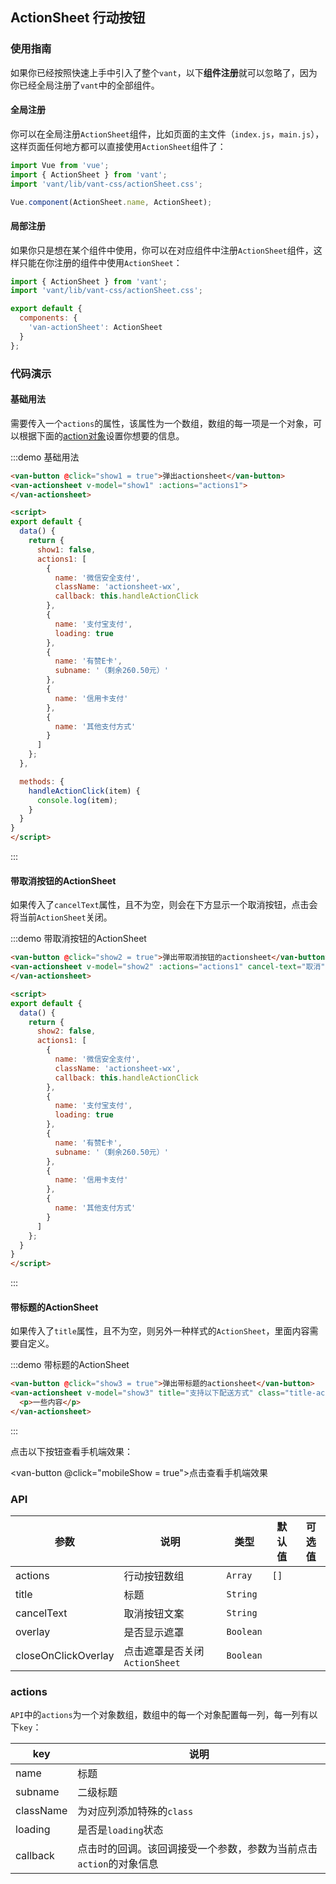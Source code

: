 <style>
@component-namespace demo {
  @b actionsheet {
    .actionsheet-wx {
      color: #06BF04;
    }

    .van-button {
      margin-left: 15px;
    }

    .title-actionsheet p {
      padding: 20px;
    }
  }
}
</style>

<script>
import MobileComputed from 'components/mobile-computed';

export default {
  mixins: [MobileComputed],

  data() {
    return {
      show1: false,
      show2: false,
      show3: false,
      actions1: [
        {
          name: '微信安全支付',
          className: 'actionsheet-wx',
          callback: this.handleActionClick
        },
        {
          name: '支付宝支付',
          loading: true
        },
        {
          name: '有赞E卡',
          subname: '（剩余260.50元）'
        },
        {
          name: '信用卡支付'
        },
        {
          name: '其他支付方式'
        }
      ]
    };
  },

  methods: {
    handleActionClick(item) {
      console.log(item);
    }
  }
}
</script>

## ActionSheet 行动按钮

### 使用指南

如果你已经按照快速上手中引入了整个`vant`，以下**组件注册**就可以忽略了，因为你已经全局注册了`vant`中的全部组件。

#### 全局注册

你可以在全局注册`ActionSheet`组件，比如页面的主文件（`index.js`，`main.js`），这样页面任何地方都可以直接使用`ActionSheet`组件了：

```js
import Vue from 'vue';
import { ActionSheet } from 'vant';
import 'vant/lib/vant-css/actionSheet.css';

Vue.component(ActionSheet.name, ActionSheet);
```

#### 局部注册

如果你只是想在某个组件中使用，你可以在对应组件中注册`ActionSheet`组件，这样只能在你注册的组件中使用`ActionSheet`：

```js
import { ActionSheet } from 'vant';
import 'vant/lib/vant-css/actionSheet.css';

export default {
  components: {
    'van-actionSheet': ActionSheet
  }
};
```

### 代码演示

#### 基础用法

需要传入一个`actions`的属性，该属性为一个数组，数组的每一项是一个对象，可以根据下面的[action对象](#actions)设置你想要的信息。

:::demo 基础用法
```html
<van-button @click="show1 = true">弹出actionsheet</van-button>
<van-actionsheet v-model="show1" :actions="actions1">
</van-actionsheet>

<script>
export default {
  data() {
    return {
      show1: false,
      actions1: [
        {
          name: '微信安全支付',
          className: 'actionsheet-wx',
          callback: this.handleActionClick
        },
        {
          name: '支付宝支付',
          loading: true
        },
        {
          name: '有赞E卡',
          subname: '（剩余260.50元）'
        },
        {
          name: '信用卡支付'
        },
        {
          name: '其他支付方式'
        }
      ]
    };
  },

  methods: {
    handleActionClick(item) {
      console.log(item);
    }
  }
}
</script>
```
:::

#### 带取消按钮的ActionSheet

如果传入了`cancelText`属性，且不为空，则会在下方显示一个取消按钮，点击会将当前`ActionSheet`关闭。

:::demo 带取消按钮的ActionSheet
```html
<van-button @click="show2 = true">弹出带取消按钮的actionsheet</van-button>
<van-actionsheet v-model="show2" :actions="actions1" cancel-text="取消">
</van-actionsheet>

<script>
export default {
  data() {
    return {
      show2: false,
      actions1: [
        {
          name: '微信安全支付',
          className: 'actionsheet-wx',
          callback: this.handleActionClick
        },
        {
          name: '支付宝支付',
          loading: true
        },
        {
          name: '有赞E卡',
          subname: '（剩余260.50元）'
        },
        {
          name: '信用卡支付'
        },
        {
          name: '其他支付方式'
        }
      ]
    };
  }
}
</script>
```
:::

#### 带标题的ActionSheet

如果传入了`title`属性，且不为空，则另外一种样式的`ActionSheet`，里面内容需要自定义。

:::demo 带标题的ActionSheet
```html
<van-button @click="show3 = true">弹出带标题的actionsheet</van-button>
<van-actionsheet v-model="show3" title="支持以下配送方式" class="title-actionsheet">
  <p>一些内容</p>
</van-actionsheet>
```
:::

点击以下按钮查看手机端效果：

<van-button @click="mobileShow = true">点击查看手机端效果</van-button>
<mobile-popup v-model="mobileShow" :url="mobileUrl"></mobile-popup>

### API

| 参数       | 说明      | 类型       | 默认值       | 可选值       |
|-----------|-----------|-----------|-------------|-------------|
| actions | 行动按钮数组 | `Array`  | `[]` |    |
| title | 标题 | `String`  |  |    |
| cancelText | 取消按钮文案 | `String`  |  |    |
| overlay | 是否显示遮罩 | `Boolean`  |  |    |
| closeOnClickOverlay | 点击遮罩是否关闭`ActionSheet` | `Boolean`  |  |    |

### actions

`API`中的`actions`为一个对象数组，数组中的每一个对象配置每一列，每一列有以下`key`：

| key       | 说明      |
|-----------|-----------|
| name | 标题 |
| subname | 二级标题 |
| className | 为对应列添加特殊的`class` |
| loading | 是否是`loading`状态 |
| callback | 点击时的回调。该回调接受一个参数，参数为当前点击`action`的对象信息 |
